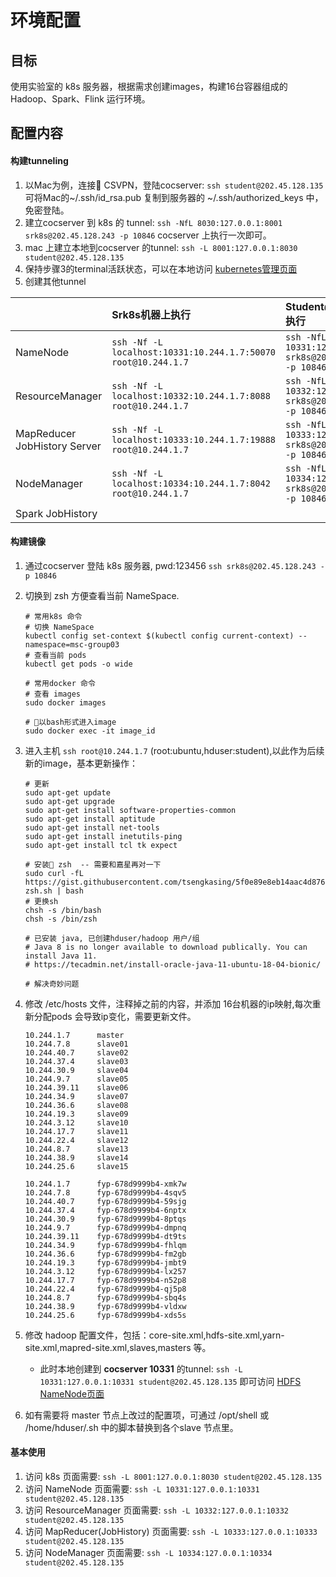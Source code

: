 # 环境配置

## 目标

使用实验室的 k8s 服务器，根据需求创建images，构建16台容器组成的Hadoop、Spark、Flink 运行环境。

## 配置内容

#### 构建tunneling

1. 以Mac为例，连接 CSVPN，登陆cocserver:
    `ssh student@202.45.128.135`
    可将Mac的~/.ssh/id_rsa.pub 复制到服务器的 ~/.ssh/authorized_keys 中，免密登陆。
2. 建立cocserver 到 k8s 的 tunnel:
    `ssh -NfL 8030:127.0.0.1:8001 srk8s@202.45.128.243 -p 10846`
    cocserver 上执行一次即可。
3. mac 上建立本地到cocserver 的tunnel:
    `ssh -L 8001:127.0.0.1:8030 student@202.45.128.135`
4. 保持步骤3的terminal活跃状态，可以在本地访问 [kubernetes管理页面](http://localhost:8001/api/v1/namespaces/kube-system/services/https:kubernetes-dashboard:/proxy/#!/login)
5. 创建其他tunnel

| |Srk8s机器上执行|Student@cocserver执行
|--|:--|:--|
|NameNode|`ssh -Nf -L localhost:10331:10.244.1.7:50070 root@10.244.1.7` |`ssh -NfL 10331:127.0.0.1:10331 srk8s@202.45.128.243 -p 10846`|
|ResourceManager| `ssh -Nf -L localhost:10332:10.244.1.7:8088 root@10.244.1.7` |`ssh -NfL 10332:127.0.0.1:10332 srk8s@202.45.128.243 -p 10846`|
|MapReducer<br>JobHistory Server|`ssh -Nf -L localhost:10333:10.244.1.7:19888 root@10.244.1.7` |`ssh -NfL 10333:127.0.0.1:10333 srk8s@202.45.128.243 -p 10846`|
|NodeManager|`ssh -Nf -L localhost:10334:10.244.1.7:8042 root@10.244.1.7` | `ssh -NfL 10334:127.0.0.1:10334 srk8s@202.45.128.243 -p 10846`|
|Spark JobHistory|


#### 构建镜像

1. 通过cocserver 登陆 k8s 服务器, pwd:123456
   `ssh srk8s@202.45.128.243 -p 10846`
2. 切换到 zsh 方便查看当前 NameSpace.

    ```Shell
    # 常用k8s 命令
    # 切换 NameSpace
    kubectl config set-context $(kubectl config current-context) --namespace=msc-group03
    # 查看当前 pods
    kubectl get pods -o wide

    # 常用docker 命令
    # 查看 images
    sudo docker images

    # 以bash形式进入image
    sudo docker exec -it image_id
    ```

3. 进入主机 `ssh root@10.244.1.7` (root:ubuntu,hduser:student),以此作为后续新的image，基本更新操作：

    ```Shell
    # 更新
    sudo apt-get update
    sudo apt-get upgrade
    sudo apt-get install software-properties-common
    sudo apt-get install aptitude
    sudo apt-get install net-tools
    sudo apt-get install inetutils-ping
    sudo apt-get install tcl tk expect

    # 安装 zsh  -- 需要和嘉星再对一下
    sudo curl -fL https://gist.githubusercontent.com/tsengkasing/5f0e89e8eb14aac4d8760ac35156eb53/raw/0f66fddfc18efb1045f0d1f7ad8859d38b966bed/install-zsh.sh | bash
    # 更换sh
    chsh -s /bin/bash
    chsh -s /bin/zsh

    # 已安装 java, 已创建hduser/hadoop 用户/组
    # Java 8 is no longer available to download publically. You can install Java 11.
    # https://tecadmin.net/install-oracle-java-11-ubuntu-18-04-bionic/

    # 解决奇妙问题
    ```

4. 修改 /etc/hosts 文件，注释掉之前的内容，并添加 16台机器的ip映射,每次重新分配pods 会导致ip变化，需要更新文件。

    ```Shell
    10.244.1.7      master
    10.244.7.8      slave01
    10.244.40.7     slave02
    10.244.37.4     slave03
    10.244.30.9     slave04
    10.244.9.7      slave05
    10.244.39.11    slave06
    10.244.34.9     slave07
    10.244.36.6     slave08
    10.244.19.3     slave09
    10.244.3.12     slave10
    10.244.17.7     slave11
    10.244.22.4     slave12
    10.244.8.7      slave13
    10.244.38.9     slave14
    10.244.25.6     slave15

    10.244.1.7      fyp-678d9999b4-xmk7w
    10.244.7.8      fyp-678d9999b4-4sqv5
    10.244.40.7     fyp-678d9999b4-59sjg
    10.244.37.4     fyp-678d9999b4-6nptx
    10.244.30.9     fyp-678d9999b4-8ptqs
    10.244.9.7      fyp-678d9999b4-dmpnq
    10.244.39.11    fyp-678d9999b4-dt9ts
    10.244.34.9     fyp-678d9999b4-fhlqm
    10.244.36.6     fyp-678d9999b4-fm2gb
    10.244.19.3     fyp-678d9999b4-jmbt9
    10.244.3.12     fyp-678d9999b4-lx257
    10.244.17.7     fyp-678d9999b4-n52p8
    10.244.22.4     fyp-678d9999b4-qj5p8
    10.244.8.7      fyp-678d9999b4-sbq4s
    10.244.38.9     fyp-678d9999b4-vldxw
    10.244.25.6     fyp-678d9999b4-xds5s
    ```

5. 修改 hadoop 配置文件，包括：core-site.xml,hdfs-site.xml,yarn-site.xml,mapred-site.xml,slaves,masters 等。
    - 此时本地创建到 **cocserver 10331** 的tunnel: `ssh -L 10331:127.0.0.1:10331 student@202.45.128.135` 即可访问 [HDFS NameNode页面](http://localhost:10331/dfshealth.html#tab-datanode)

6. 如有需要将 master 节点上改过的配置项，可通过 /opt/shell 或 /home/hduser/.sh 中的脚本替换到各个slave 节点里。

#### 基本使用

1. 访问 k8s 页面需要:
   `ssh -L 8001:127.0.0.1:8030 student@202.45.128.135`
2. 访问 NameNode 页面需要:
   `ssh -L 10331:127.0.0.1:10331 student@202.45.128.135`
3. 访问 ResourceManager 页面需要:
   `ssh -L 10332:127.0.0.1:10332 student@202.45.128.135`
4. 访问 MapReducer(JobHistory) 页面需要:
   `ssh -L 10333:127.0.0.1:10333 student@202.45.128.135`
5. 访问 NodeManager 页面需要:
    `ssh -L 10334:127.0.0.1:10334 student@202.45.128.135`

